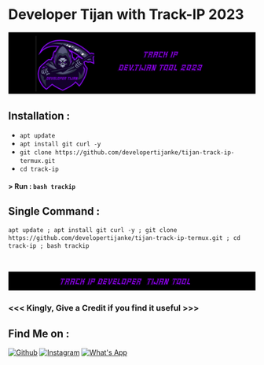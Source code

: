 # Developer Tijan with Track-IP 2023

<p align="center">
<a href="https://github.com/developertijanke"><img title="Developer Tijan" src="https://github.com/developertijanke/tijan-track-ip-termux/blob/main/trackip.png?raw=true"></a>


## Installation :

* `apt update`
* `apt install git curl -y`
* `git clone https://github.com/developertijanke/tijan-track-ip-termux.git`
* `cd track-ip`

#### > Run : `bash trackip`

## Single Command :
```
apt update ; apt install git curl -y ; git clone https://github.com/developertijanke/tijan-track-ip-termux.git ; cd track-ip ; bash trackip
```
<br>
<p align="center">
<img src="https://github.com/developertijanke/tijan-track-ip-termux/blob/main/trackip%20footer.png?raw=true">

### <<< Kingly, Give a Credit if you find it useful >>>

## Find Me on :
[![Github]()](https://github.com/developertijanke/)
[![Instagram]()](https://www.instagram.com/developer_tijan/)
[![What's App]()](+254757490728)
